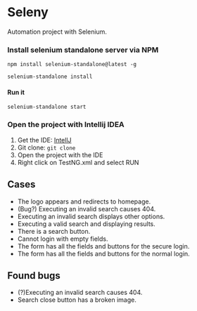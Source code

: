 # Seleny

Automation project with Selenium.

### Install selenium standalone server via NPM

```
npm install selenium-standalone@latest -g

selenium-standalone install
```

#### Run it
```
selenium-standalone start
```

### Open the project with Intellij IDEA

1. Get the IDE: [IntellJ](https://www.jetbrains.com/de-de/idea/)
2. Git clone: ``` git clone ```
3. Open the project with the IDE
4. Right click on TestNG.xml and select RUN

## Cases

- The logo appears and redirects to homepage.
- (Bug?) Executing an invalid search causes 404.
- Executing an invalid search displays other options.
- Executing a valid search and displaying results.
- There is a search button.
- Cannot login with empty fields.
- The form has all the fields and buttons for the secure login.
- The form has all the fields and buttons for the normal login.

## Found bugs

- (?)Executing an invalid search causes 404.
- Search close button has a broken image.
